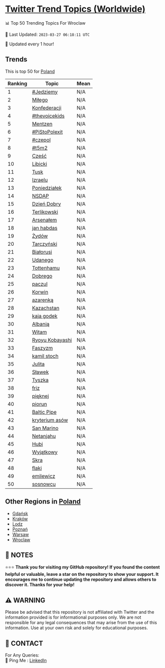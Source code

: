 [Twitter Trend Topics (Worldwide)](https://github.com/ErcinDedeoglu/Twitter-Trend-Topics)
==========


📊 Top 50 Trending Topics For Wroclaw

📆 Last Updated: `2023-03-27 06:18:11 UTC`

🔧 Updated every 1 hour!


## Trends

This is top 50 for [Poland](</Poland>)

| Ranking | Topic | Mean |
| ------- | ------------ | ------------ |
| 1 | [#Jedziemy](http://twitter.com/search?q=%23Jedziemy) | N/A |
| 2 | [Miłego](http://twitter.com/search?q=Mi%c5%82ego) | N/A |
| 3 | [Konfederacji](http://twitter.com/search?q=Konfederacji) | N/A |
| 4 | [#thevoicekids](http://twitter.com/search?q=%23thevoicekids) | N/A |
| 5 | [Mentzen](http://twitter.com/search?q=Mentzen) | N/A |
| 6 | [#PiStoPolexit](http://twitter.com/search?q=%23PiStoPolexit) | N/A |
| 7 | [#czepol](http://twitter.com/search?q=%23czepol) | N/A |
| 8 | [#t5m2](http://twitter.com/search?q=%23t5m2) | N/A |
| 9 | [Cześć](http://twitter.com/search?q=Cze%c5%9b%c4%87) | N/A |
| 10 | [Libicki](http://twitter.com/search?q=Libicki) | N/A |
| 11 | [Tusk](http://twitter.com/search?q=Tusk) | N/A |
| 12 | [Izraelu](http://twitter.com/search?q=Izraelu) | N/A |
| 13 | [Poniedziałek](http://twitter.com/search?q=Poniedzia%c5%82ek) | N/A |
| 14 | [NSDAP](http://twitter.com/search?q=NSDAP) | N/A |
| 15 | [Dzień Dobry](http://twitter.com/search?q=Dzie%c5%84+Dobry) | N/A |
| 16 | [Terlikowski](http://twitter.com/search?q=Terlikowski) | N/A |
| 17 | [Arsenałem](http://twitter.com/search?q=Arsena%c5%82em) | N/A |
| 18 | [jan habdas](http://twitter.com/search?q=jan+habdas) | N/A |
| 19 | [Żydów](http://twitter.com/search?q=%c5%bbyd%c3%b3w) | N/A |
| 20 | [Tarczyński](http://twitter.com/search?q=Tarczy%c5%84ski) | N/A |
| 21 | [Białorusi](http://twitter.com/search?q=Bia%c5%82orusi) | N/A |
| 22 | [Udanego](http://twitter.com/search?q=Udanego) | N/A |
| 23 | [Tottenhamu](http://twitter.com/search?q=Tottenhamu) | N/A |
| 24 | [Dobrego](http://twitter.com/search?q=Dobrego) | N/A |
| 25 | [paczul](http://twitter.com/search?q=paczul) | N/A |
| 26 | [Korwin](http://twitter.com/search?q=Korwin) | N/A |
| 27 | [azarenką](http://twitter.com/search?q=azarenk%c4%85) | N/A |
| 28 | [Kazachstan](http://twitter.com/search?q=Kazachstan) | N/A |
| 29 | [kaja godek](http://twitter.com/search?q=kaja+godek) | N/A |
| 30 | [Albanią](http://twitter.com/search?q=Albani%c4%85) | N/A |
| 31 | [Witam](http://twitter.com/search?q=Witam) | N/A |
| 32 | [Ryoyu Kobayashi](http://twitter.com/search?q=Ryoyu+Kobayashi) | N/A |
| 33 | [Faszyzm](http://twitter.com/search?q=Faszyzm) | N/A |
| 34 | [kamil stoch](http://twitter.com/search?q=kamil+stoch) | N/A |
| 35 | [Julita](http://twitter.com/search?q=Julita) | N/A |
| 36 | [Sławek](http://twitter.com/search?q=S%c5%82awek) | N/A |
| 37 | [Tyszka](http://twitter.com/search?q=Tyszka) | N/A |
| 38 | [friz](http://twitter.com/search?q=friz) | N/A |
| 39 | [pięknej](http://twitter.com/search?q=pi%c4%99knej) | N/A |
| 40 | [piorun](http://twitter.com/search?q=piorun) | N/A |
| 41 | [Baltic Pipe](http://twitter.com/search?q=Baltic+Pipe) | N/A |
| 42 | [kryterium asów](http://twitter.com/search?q=kryterium+as%c3%b3w) | N/A |
| 43 | [San Marino](http://twitter.com/search?q=San+Marino) | N/A |
| 44 | [Netanjahu](http://twitter.com/search?q=Netanjahu) | N/A |
| 45 | [Hubi](http://twitter.com/search?q=Hubi) | N/A |
| 46 | [Wyjątkowy](http://twitter.com/search?q=Wyj%c4%85tkowy) | N/A |
| 47 | [Skra](http://twitter.com/search?q=Skra) | N/A |
| 48 | [flaki](http://twitter.com/search?q=flaki) | N/A |
| 49 | [emilewicz](http://twitter.com/search?q=emilewicz) | N/A |
| 50 | [sosnowcu](http://twitter.com/search?q=sosnowcu) | N/A |



## Other Regions in [Poland](</Poland>)

* [Gdańsk](</Poland/Gdańsk.md>)
* [Kraków](</Poland/Kraków.md>)
* [Lodz](</Poland/Lodz.md>)
* [Poznań](</Poland/Poznań.md>)
* [Warsaw](</Poland/Warsaw.md>)
* [Wroclaw](</Poland/Wroclaw.md>)



## 📝 NOTES

⭐⭐⭐ **Thank you for visiting my GitHub repository! If you found the content helpful or valuable, leave a star on the repository to show your support. It encourages me to continue updating the repository and allows others to discover it. Thanks for your help!**


## ⚠️ WARNING

Please be advised that this repository is not affiliated with Twitter and the information provided is for informational purposes only. We are not responsible for any legal consequences that may arise from the use of this information. Use at your own risk and solely for educational purposes.


## 📨 CONTACT

 For Any Queries:  
            🏓 Ping Me : [LinkedIn](https://www.linkedin.com/in/ercindedeoglu/)
